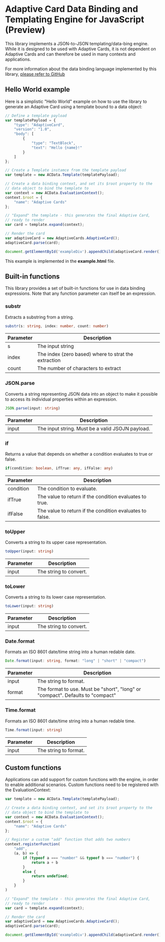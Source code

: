 # Adaptive Card Data Binding and Templating Engine for JavaScript (Preview)

This library implements a JSON-to-JSON templating/data-bing engine. While it is designed to be used with Adaptive Cards, it is not dependent on Adaptive Cards and can therefore be used in many contexts and applications.

For more information about the data binding language implemented by this library, [please refer to GitHub](https://github.com/microsoft/AdaptiveCards/issues/2448)

## Hello World example

Here is a simplistic "Hello World" example on how to use the library to generate an Adaptive Card using a template bound to a data object:

```typescript
// Define a template payload
var templatePayload = {
	"type": "AdaptiveCard",
	"version": "1.0",
	"body": [
        {
            "type": "TextBlock",
            "text": "Hello {name}!"
        }
    ]
};

// Create a Template instamce from the template payload
var template = new ACData.Template(templatePayload);

// Create a data binding context, and set its $root property to the
// data object to bind the template to
var context = new ACData.EvaluationContext();
context.$root = {
    "name": "Adaptive Cards"
};

// "Expand" the template - this generates the final Adaptive Card,
// ready to render
var card = template.expand(context);

// Render the card
var adaptiveCard = new AdaptiveCards.AdaptiveCard();
adaptiveCard.parse(card);

document.getElementById('exampleDiv').appendChild(adaptiveCard.render());
```

This example is implemented in the **example.html** file.

## Built-in functions

This library provides a set of built-in functions for use in data binding expressions. Note that any function parameter can itself be an expression.

### substr
Extracts a substring from a string.

```typescript
substr(s: string, index: number, count: number)
```

|Parameter|Description|
|---|---|
|s|The input string|
|index|The index (zero based) where to strat the extraction|
|count|The number of characters to extract|

### JSON.parse
Converts a string representing JSON data into an object to make it possible to access its individual properties within an expression.

```typescript
JSON.parse(input: string)
```

|Parameter|Description|
|---|---|
|input|The input string. Must be a valid JSOJN payload.|

### if
Returns a value that depends on whether a condition evaluates to true or false.

```typescript
if(condition: boolean, ifTrue: any, ifFalse: any)
```

|Parameter|Description|
|---|---|
|condition|The condition to evaluate.|
|ifTrue|The value to return if the condition evaluates to true.|
|ifFalse|The value to return if the condition evaluates to false.|

### toUpper
Converts a string to its upper case representation.

```typescript
toUpper(input: string)
```

|Parameter|Description|
|---|---|
|input|The string to convert.|

### toLower
Converts a string to its lower case representation.

```typescript
toLower(input: string)
```

|Parameter|Description|
|---|---|
|input|The string to convert.|

### Date.format
Formats an ISO 8601 date/time string into a human redable date.

```typescript
Date.format(input: string, format: "long" | "short" | "compact")
```

|Parameter|Description|
|---|---|
|input|The string to format.|
|format|The format to use. Must be "short", "long" or "compact". Defaults to "compact"|

### Time.format
Formats an ISO 8601 date/time string into a human redable time.

```typescript
Time.format(input: string)
```

|Parameter|Description|
|---|---|
|input|The string to format.|

## Custom functions
Applications can add support for custom functions with the engine, in order to enable additional scenarios. Custom functions need to be registered with the EvaluationContext:

```typescript
var template = new ACData.Template(templatePayload);

// Create a data binding context, and set its $root property to the
// data object to bind the template to
var context = new ACData.EvaluationContext();
context.$root = {
    "name": "Adaptive Cards"
};

// Register a custom "add" function that adds two numbers
context.registerFunction(
    "add",
    (a, b) => {
        if (typeof a === "number" && typeof b === "number") {
            return a + b
        }
        else {
            return undefined;
        }
    }
)

// "Expand" the template - this generates the final Adaptive Card,
// ready to render
var card = template.expand(context);

// Render the card
var adaptiveCard = new AdaptiveCards.AdaptiveCard();
adaptiveCard.parse(card);

document.getElementById('exampleDiv').appendChild(adaptiveCard.render());
```

